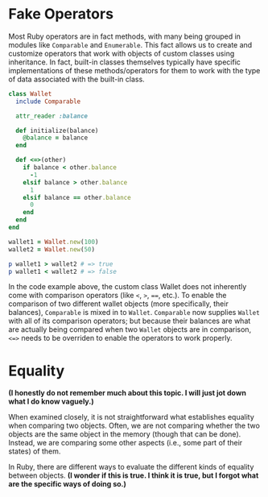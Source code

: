# Fake Operators
Most Ruby operators are in fact methods, with many being grouped in modules like `Comparable` and `Enumerable`. This fact allows us to create and customize operators that work with objects of custom classes using inheritance. In fact, built-in classes themselves typically have specific implementations of these methods/operators for them to work with the type of data associated with the built-in class.

```ruby
class Wallet
  include Comparable

  attr_reader :balance

  def initialize(balance)
    @balance = balance
  end

  def <=>(other)
    if balance < other.balance
      -1
    elsif balance > other.balance
      1
    elsif balance == other.balance
      0
    end
  end
end

wallet1 = Wallet.new(100)
wallet2 = Wallet.new(50)

p wallet1 > wallet2 # => true
p wallet1 < wallet2 # => false
```

In the code example above, the custom class Wallet does not inherently come with comparison operators (like `<`, `>`, `==`, etc.). To enable the comparison of two different wallet objects (more specifically, their balances), `Comparable` is mixed in to `Wallet`. `Comparable` now supplies `Wallet` with all of its comparison operators; but because their balances are what are actually being compared when two `Wallet` objects are in comparison, `<=>` needs to be overriden to enable the operators to work properly.

# Equality
**(I honestly do not remember much about this topic. I will just jot down what I do know vaguely.)**

When examined closely, it is not straightforward what establishes equality when comparing two objects. Often, we are not comparing whether the two objects are the same object in the memory (though that can be done). Instead, we are comparing some other aspects (i.e., some part of their states) of them.

In Ruby, there are different ways to evaluate the different kinds of equality between objects. **(I wonder if this is true. I think it is true, but I forgot what are the specific ways of doing so.)**